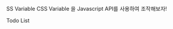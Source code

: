 SS Variable
CSS Variable 을 Javascript API를 사용하여 조작해보자!

Todo List
 <style>에서 CSS Variable 을 선언하고, img에 스타일을 적용해 둬야 해요
 input#spacing을 조작하여 <img> padding 값을 조절할 수 있어야 해요
 input#blur을 조작하여 <img> filter 값을 조절할 수 있어야 해요
 input#base을 조작하여 <img> background-color 을 변경할 수 있어야 해요
Tips
<input>에 부여할 event 는 'change', 'mousemove' 두 가지 입니다.
CSS Variable 관련된 학습은 이곳 에서
Javascript 에서의 CSS Variable API 또한 문서 아래쪽에 있습니다.



### 배운점 

```css
 :variables {
       --main-bg-color: brown;
    }


```
이렇게 하니까 적용이 안 된다.  `:root`를 지켜야 되나?
